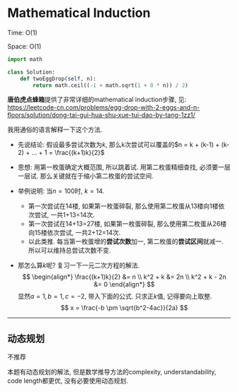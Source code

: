 # Mathematical Induction

Time: O(1)

Space: O(1)

```python
import math

class Solution:
    def twoEggDrop(self, n):
        return math.ceil((-1 + math.sqrt(1 + 8 * n)) / 2)
```

**唐伯虎点蜂箱**提供了非常详细的mathematical induction步骤, 见: https://leetcode-cn.com/problems/egg-drop-with-2-eggs-and-n-floors/solution/dong-tai-gui-hua-shu-xue-tui-dao-by-tang-1zz1/



我用通俗的语言解释一下这个方法.

-   先说结论: 假设最多尝试次数为$k$, 那么k次尝试可以覆盖的$n = k + (k-1) + (k-2) + ... + 1 = \frac{(k+1)k}{2}$

-   思想: 用第一枚蛋确定大概范围, 所以跳着试. 用第二枚蛋精细查找, 必须要一层一层试. 那么关键就在于缩小第二枚蛋的尝试空间.

-   举例说明: 当$n=100$时, $k=14$. 

    -   第一次尝试在14楼, 如果第一枚蛋碎裂, 那么使用第二枚蛋从13楼向1楼依次尝试, 一共1+13=14次.
    -   第一次尝试在14+13=27楼, 如果第一枚蛋碎裂, 那么使用第二枚蛋从26楼向15楼依次尝试, 一共2+12=14次.
    -   以此类推. 每当第一枚蛋增的**尝试次数**加一, 第二枚蛋的**尝试区间**就减一. 所以可以维持总尝试次数不变.

-   那怎么算$k$呢? 复习一下一元二次方程的解法.
    $$
    \begin{align*}
    	\frac{(k+1)k}{2} &= n \\
    	k^2 + k &= 2n \\
    	k^2 + k - 2n &= 0
    \end{align*}
    $$
    显然$a=1, b=1, c=-2$, 带入下面的公式. 只求正$k$值, 记得要向上取整.
    $$
    x = \frac{-b \pm \sqrt{b^2-4ac}}{2a}
    $$

---

## 动态规划

不推荐

本题有动态规划的解法, 但是数学推导方法的complexity, understandability, code length都更优, 没有必要使用动态规划.